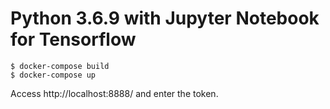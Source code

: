# Python 3.6.9 with Jupyter Notebook for Tensorflow

```
$ docker-compose build
$ docker-compose up
```

Access http://localhost:8888/ and enter the token.


